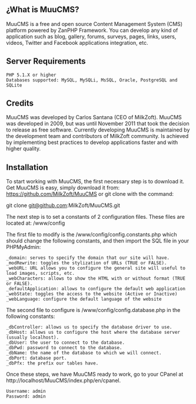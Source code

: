 ¿What is MuuCMS?
------------------------
MuuCMS is a free and open source Content Management System (CMS) platform powered by ZanPHP Framework. You can develop any kind of application such as blog, gallery, forums, surveys, pages, links, users, videos, Twitter and Facebook applications integration, etc.

Server Requirements
-------------------------
    PHP 5.1.X or higher
    Databases supported: MySQL, MySQLi, MsSQL, Oracle, PostgreSQL and SQLite 

Credits
-------------------------
MuuCMS was developed by Carlos Santana (CEO of MilkZoft). MuuCMS was developed in 2009, but was until November 2011 that took the decision to release as free software.
Currently developing MuuCMS is maintained by the development team and contributors of MilkZoft community.
Is achieved by implementing best practices to develop applications faster and with higher quality. 

Installation
-------------------------
To start working with MuuCMS, the first necessary step is to download it. Get MuuCMS is easy, simply download it from: https://github.com/MilkZoft/MuuCMS or git clone with the command:

git clone git@github.com:MilkZoft/MuuCMS.git

The next step is to set a constants of 2 configuration files. These files are located at: /www/config

The first file to modify is the /www/config/config.constants.php which should change the following constants, and then import the SQL file in your PHPMyAdmin:

    _domain: serves to specify the domain that our site will have.
    _modRewrite: toggles the stylization of URLs (TRUE or FALSE).
    _webURL: URL allows you to configure the general site will useful to load images, scripts, etc.
    _webCharacters: allows to show the HTML with or without format (TRUE or FALSE).
    _defaultApplication: allows to configure the default web application
    _webState: toggles the access to the website (Active or Inactive)
    _webLanguage: configure the default language of the website 

The second file to configure is /www/config/config.database.php in the following constants:

    _dbController: allows us to specify the database driver to use.
    _dbHost: allows us to configure the host where the database server (usually localhost).
    _dbUser: the user to connect to the database.
    _dbPwd: password to connect to the database.
    _dbName: the name of the database to which we will connect.
    _dbPort: database port.
    _dbPfx: the prefix our tables have. 

Once these steps, we have MuuCMS ready to work, go to your CPanel at http://localhost/MuuCMS/index.php/en/cpanel. 

    Username: admin
    Password: admin